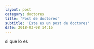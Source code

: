 ```yaml
---
layout: post
category: doctores
title: 'Post de doctores'
subtitle: 'Este es un post de doctores'
date: 2018-03-08 14:16
---
```


si que lo es
